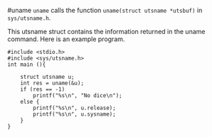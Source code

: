 #uname
`uname` calls the function `uname(struct utsname *utsbuf)` in `sys/utsname.h`.

This utsname struct contains the information returned in the uname command. Here is an example program.

```
#include <stdio.h>
#include <sys/utsname.h>
int main (){
    
    struct utsname u;
    int res = uname(&u);
    if (res == -1)
        printf("%s\n", "No dice\n");
    else {
        printf("%s\n", u.release);
        printf("%s\n", u.sysname);
    }
}
```
